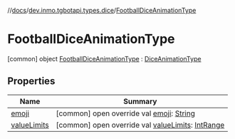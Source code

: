 //[docs](../../../index.md)/[dev.inmo.tgbotapi.types.dice](../index.md)/[FootballDiceAnimationType](index.md)



# FootballDiceAnimationType  
 [common] object [FootballDiceAnimationType](index.md) : [DiceAnimationType](../-dice-animation-type/index.md)   


## Properties  
  
|  Name |  Summary | 
|---|---|
| <a name="dev.inmo.tgbotapi.types.dice/FootballDiceAnimationType/emoji/#/PointingToDeclaration/"></a>[emoji](emoji.md)| <a name="dev.inmo.tgbotapi.types.dice/FootballDiceAnimationType/emoji/#/PointingToDeclaration/"></a> [common] open override val [emoji](emoji.md): [String](https://kotlinlang.org/api/latest/jvm/stdlib/kotlin/-string/index.html)   <br>|
| <a name="dev.inmo.tgbotapi.types.dice/FootballDiceAnimationType/valueLimits/#/PointingToDeclaration/"></a>[valueLimits](value-limits.md)| <a name="dev.inmo.tgbotapi.types.dice/FootballDiceAnimationType/valueLimits/#/PointingToDeclaration/"></a> [common] open override val [valueLimits](value-limits.md): [IntRange](https://kotlinlang.org/api/latest/jvm/stdlib/kotlin.ranges/-int-range/index.html)   <br>|

